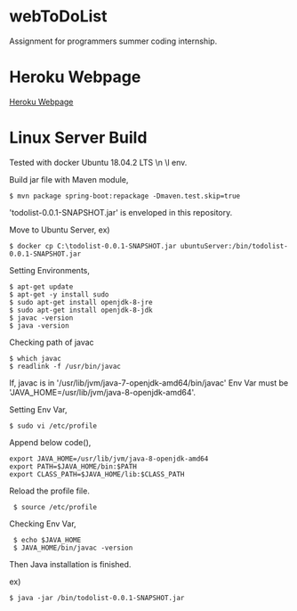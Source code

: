 # webToDoList
Assignment for programmers summer coding internship.

# Heroku Webpage
[Heroku Webpage](https://kmkmitodolist.herokuapp.com)

# Linux Server Build

Tested with docker Ubuntu 18.04.2 LTS \n \l env.

Build jar file with Maven module, 
 ```
 $ mvn package spring-boot:repackage -Dmaven.test.skip=true
 ```

'todolist-0.0.1-SNAPSHOT.jar' is enveloped in this repository.

Move to Ubuntu Server,
ex)
```
$ docker cp C:\todolist-0.0.1-SNAPSHOT.jar ubuntuServer:/bin/todolist-0.0.1-SNAPSHOT.jar
```

Setting Environments,
 ```
 $ apt-get update 
 $ apt-get -y install sudo
 $ sudo apt-get install openjdk-8-jre
 $ sudo apt-get install openjdk-8-jdk
 $ javac -version
 $ java -version
  ```
 
 Checking path of javac
 ``` 
 $ which javac  
 $ readlink -f /usr/bin/javac
  ```
 
If, javac is in '/usr/lib/jvm/java-7-openjdk-amd64/bin/javac'
Env Var must be 'JAVA_HOME=/usr/lib/jvm/java-8-openjdk-amd64'.

 
 Setting Env Var,
  ```
  $ sudo vi /etc/profile
  ```
 Append below code(),
 ~~~
 export JAVA_HOME=/usr/lib/jvm/java-8-openjdk-amd64
 export PATH=$JAVA_HOME/bin:$PATH
 export CLASS_PATH=$JAVA_HOME/lib:$CLASS_PATH
 ~~~

Reload the profile file.
```
 $ source /etc/profile
 ```

Checking Env Var,
```
 $ echo $JAVA_HOME
 $ JAVA_HOME/bin/javac -version
```
 
Then Java installation is finished.
 
 
ex)
```
$ java -jar /bin/todolist-0.0.1-SNAPSHOT.jar
```


 
 

